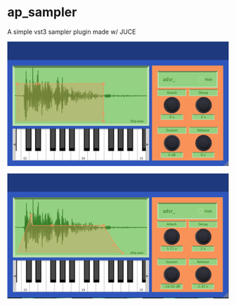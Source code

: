 # ap_sampler
A simple vst3 sampler plugin made w/ JUCE

![Sampler Image](Screenshots/blip_sample.png "Blip")

![Sampler Image](Screenshots/envelope.png "Blip")
